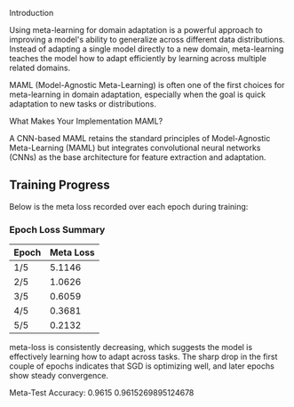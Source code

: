Introduction

Using meta-learning for domain adaptation is a powerful approach to improving a model's ability to generalize across different data distributions. Instead of adapting a single model directly to a new domain, meta-learning teaches the model how to adapt efficiently by learning across multiple related domains.

MAML (Model-Agnostic Meta-Learning) is often one of the first choices for meta-learning in domain adaptation, especially when the goal is quick adaptation to new tasks or distributions.

What Makes Your Implementation MAML?

A CNN-based MAML retains the standard principles of Model-Agnostic Meta-Learning (MAML) but integrates convolutional neural networks (CNNs) as the base architecture for feature extraction and adaptation.


## Training Progress

Below is the meta loss recorded over each epoch during training:

### Epoch Loss Summary
| Epoch | Meta Loss |
|-------|----------|
| 1/5   | 5.1146   |
| 2/5   | 1.0626   |
| 3/5   | 0.6059   |
| 4/5   | 0.3681   |
| 5/5   | 0.2132   |

meta-loss is consistently decreasing, which suggests the model is effectively learning how to adapt across tasks. The sharp drop in the first couple of epochs indicates that SGD is optimizing well, and later epochs show steady convergence.

Meta-Test Accuracy: 0.9615
0.9615269895124678

